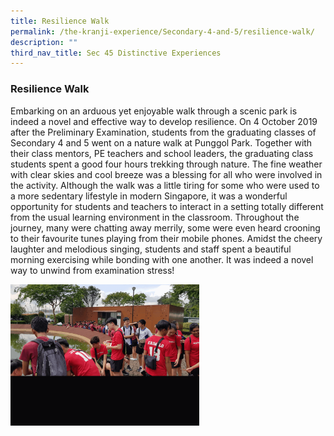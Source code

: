 ```yaml
---
title: Resilience Walk
permalink: /the-kranji-experience/Secondary-4-and-5/resilience-walk/
description: ""
third_nav_title: Sec 45 Distinctive Experiences
---
```


### Resilience Walk

Embarking on an arduous yet enjoyable walk through a scenic park is indeed a novel and effective way to develop resilience. On 4 October 2019 after the Preliminary Examination, students from the graduating classes of Secondary 4 and 5 went on a nature walk at Punggol Park. Together with their class mentors, PE teachers and school leaders, the graduating class students spent a good four hours trekking through nature. The fine weather with clear skies and cool breeze was a blessing for all who were involved in the activity. Although the walk was a little tiring for some who were used to a more sedentary lifestyle in modern Singapore, it was a wonderful opportunity for students and teachers to interact in a setting totally different from the usual learning environment in the classroom. Throughout the journey, many were chatting away merrily, some were even heard crooning to their favourite tunes playing from their mobile phones. Amidst the cheery laughter and melodious singing, students and staff spent a beautiful morning exercising while bonding with one another. It was indeed a novel way to unwind from examination stress!

<img src="/images/resiliencewalk.gif" 
     style="width:60%">